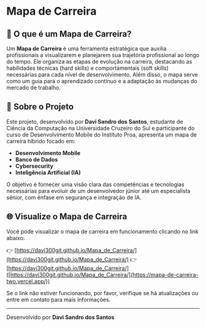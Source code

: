 # Mapa de Carreira

## 📌 O que é um Mapa de Carreira?

Um **Mapa de Carreira** é uma ferramenta estratégica que auxilia profissionais a visualizarem e planejarem sua trajetória profissional ao longo do tempo. Ele organiza as etapas de evolução na carreira, destacando as habilidades técnicas (hard skills) e comportamentais (soft skills) necessárias para cada nível de desenvolvimento. Além disso, o mapa serve como um guia para o aprendizado contínuo e a adaptação às mudanças do mercado de trabalho.

## 🚀 Sobre o Projeto

Este projeto, desenvolvido por **Davi Sandro dos Santos**, estudante de Ciência da Computação na Universidade Cruzeiro do Sul e participante do curso de Desenvolvimento Mobile do Instituto Proa, apresenta um mapa de carreira híbrido focado em:

- **Desenvolvimento Mobile**
- **Banco de Dados**
- **Cybersecurity**
- **Inteligência Artificial (IA)**

O objetivo é fornecer uma visão clara das competências e tecnologias necessárias para evoluir de um desenvolvedor júnior até um especialista sênior, com ênfase em segurança e integração de IA.

## 🌐 Visualize o Mapa de Carreira

Você pode visualizar o mapa de carreira em funcionamento clicando no link abaixo:

👉 [https://davi300git.github.io/Mapa_de_Carreira/](https://davi300git.github.io/Mapa_de_Carreira/)
👉 [https://davi300git.github.io/Mapa_de_Carreira/]([https://davi300git.github.io/Mapa_de_Carreira/](https://mapa-de-carreira-two.vercel.app/))

Se o link não estiver funcionando, por favor, verifique se há atualizações ou entre em contato para mais informações.

---

Desenvolvido por **Davi Sandro dos Santos**
